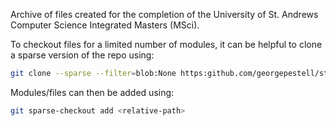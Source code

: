 Archive of files created for the completion of the University of St. Andrews Computer Science Integrated Masters (MSci).

To checkout files for a limited number of modules, it can be helpful to clone a sparse version of the repo using:

```bash
git clone --sparse --filter=blob:None https:github.com/georgepestell/st-andrews.git
```

Modules/files can then be added using:
```bash
git sparse-checkout add <relative-path>
```
